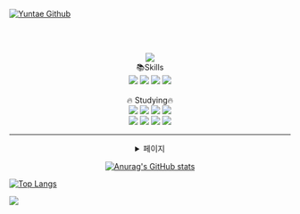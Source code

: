 <a href="https://github.com/CODEYT95"><img src="https://capsule-render.vercel.app/api?type=waving&color=auto&height=220&section=header&text=Dohun%20Github&fontSize=70&animation=fadeIn&fontAlignY=38&desc=Thank%20you%20for%20visiting%20my%20Github!&descAlignY=55&descAlign=59.5" alt="Yuntae Github"></a>

<div align="center">

<br>
   

<br>   

<a href="https://github.com/chdohun"><img src="https://hits.seeyoufarm.com/api/count/incr/badge.svg?url=https%3A%2F%2Fgithub.com%2Fchdohun&count_bg=%2374C8FF&title_bg=%23555555&icon=github.svg&icon_color=%23E7E7E7&title=Pick+me&edge_flat=false"/></a>
<br>
:books:Skills
   <br>
<img src="https://img.shields.io/badge/Python-3776AB?style=for-the-badge?style=flat&logo=Python&logoColor=white">
<img src="https://img.shields.io/badge/JavaScript-F7DF1E?style=for-the-badge?style=flat&logo=JavaScript&logoColor=black">
<img src="https://img.shields.io/badge/MySQL-4479A1?style=for-the-badge?style=flat&logo=MySQL&logoColor=white">
<img src="https://img.shields.io/badge/Oracle-F80000?style=for-the-badge?style=flat&logo=oracle&logoColor=white">
<br>
<br>
🔥 Studying🔥
<br>
<img src="https://img.shields.io/badge/IntelliJ IDEA-000000?style=for-the-badge?style=flat&logo=intellijidea&logoColor=white">
<img src="https://img.shields.io/badge/Eclipse IDE-2C2255?style=for-the-badge?style=flat&logo=eclipseide&logoColor=white">
<img src="https://img.shields.io/badge/HTML-E34F26?style=for-the-badge?style=flat&logo=html5&logoColor=white">
<img src="https://img.shields.io/badge/CSS-1572B6?style=for-the-badge?style=flat&logo=css3&logoColor=white">
<br>
<img src="https://img.shields.io/badge/Spring-6DB33F?style=for-the-badge?style=flat&logo=spring&logoColor=white">
<img src="https://img.shields.io/badge/Spring Boot-6DB33F?style=for-the-badge?style=flat&logo=springboot&logoColor=white">
<img src="https://img.shields.io/badge/bootstrap-7952B3?style=for-the-badge?style=flat&logo=bootstrap&logoColor=white">
<img src="https://img.shields.io/badge/jupyter-F37626?style=for-the-badge?style=flat&logo=jupyter&logoColor=white">
   <br>
_______
<details>
<summary>
페이지
</summary>
   <a href="https://www.notion.so/5e92de0e8b634b83b54f4153cd342229"><img src="https://img.shields.io/badge/notion-000000?style=for-the-badge?style=flat&logo=notion&logoColor=white"></a>
   <a href="https://github.com/chdohun"><img src="https://img.shields.io/badge/github-181717?style=for-the-badge?style=flat&logo=github&logoColor=white"></a>
</details>

[![Anurag's GitHub stats](https://github-readme-stats.vercel.app/api?username=chdohun)](https://github.com/anuraghazra/github-readme-stats)
</div>

[![Top Langs](https://github-readme-stats.vercel.app/api/top-langs/?username=vhdohun)](https://github.com/anuraghazra/github-readme-stats)

<a href="https://github.com/chdohun"><img src="https://capsule-render.vercel.app/api?type=waving&color=auto&height=150&section=footer&text=Thank%20you%20for%20reading%20my%20post.&fontSize=25&fontAlignY=70"/></a>
